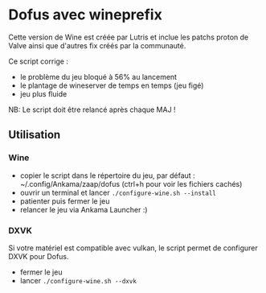 # Dofus avec wineprefix

Cette version de Wine est créée par Lutris et inclue les patchs proton de Valve ainsi que d'autres fix créés par la communauté.

Ce script corrige :
- le problème du jeu bloqué à 56% au lancement
- le plantage de wineserver de temps en temps (jeu figé)
- jeu plus fluide

NB: Le script doit être relancé après chaque MAJ !

## Utilisation
### Wine
- copier le script dans le répertoire du jeu, par défaut : ~/.config/Ankama/zaap/dofus (ctrl+h pour voir les fichiers cachés)
- ouvrir un terminal et lancer ```./configure-wine.sh --install```
- patienter puis fermer le jeu
- relancer le jeu via Ankama Launcher :)

### DXVK
Si votre matériel est compatible avec vulkan, le script permet de configurer DXVK pour Dofus. 
- fermer le jeu 
- lancer ```./configure-wine.sh --dxvk```